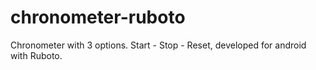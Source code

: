 chronometer-ruboto
==================

Chronometer with 3 options. Start - Stop - Reset, developed for android with Ruboto.

